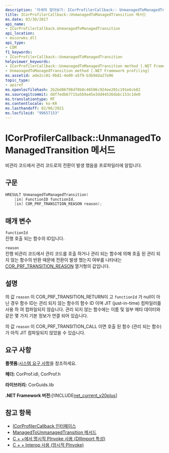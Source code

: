 ```yaml
---
description: '자세히 알아보기: ICorProfilerCallback:: UnmanagedToManagedTransition 메서드'
title: ICorProfilerCallback::UnmanagedToManagedTransition 메서드
ms.date: 03/30/2017
api_name:
- ICorProfilerCallback.UnmanagedToManagedTransition
api_location:
- mscorwks.dll
api_type:
- COM
f1_keywords:
- ICorProfilerCallback::UnmanagedToManagedTransition
helpviewer_keywords:
- ICorProfilerCallback::UnmanagedToManagedTransition method [.NET Framework profiling]
- UnmanagedToManagedTransition method [.NET Framework profiling]
ms.assetid: ade2cc01-9b81-4e09-a5f9-b3b9dda27e96
topic_type:
- apiref
ms.openlocfilehash: 2b2bd86798df8b8c46506c924ee201c191e6cb82
ms.sourcegitcommit: ddf7edb67715a5b9a45e3dd44536dabc153c1de0
ms.translationtype: MT
ms.contentlocale: ko-KR
ms.lasthandoff: 02/06/2021
ms.locfileid: "99657153"
---
```

# <a name="icorprofilercallbackunmanagedtomanagedtransition-method"></a>ICorProfilerCallback::UnmanagedToManagedTransition 메서드

비관리 코드에서 관리 코드로의 전환이 발생 했음을 프로파일러에 알립니다.  
  
## <a name="syntax"></a>구문  
  
```cpp  
HRESULT UnmanagedToManagedTransition(  
    [in] FunctionID functionId,  
    [in] COR_PRF_TRANSITION_REASON reason);  
```  
  
## <a name="parameters"></a>매개 변수  

 `functionId`  
 진행 호출 되는 함수의 ID입니다.  
  
 `reason`  
 진행 비관리 코드에서 관리 코드를 호출 하거나 관리 되는 함수에 의해 호출 된 관리 되지 않는 함수의 반환 때문에 전환이 발생 했는지 여부를 나타내는 [COR_PRF_TRANSITION_REASON](cor-prf-transition-reason-enumeration.md) 열거형의 값입니다.  
  
## <a name="remarks"></a>설명  

 의 값 `reason` 이 COR_PRF_TRANSITION_RETURN이 고 `functionId` 가 null이 아닌 경우 함수 ID는 관리 되지 않는 함수의 함수 ID 이며 JIT (just-in-time) 컴파일러를 사용 하 여 컴파일되지 않습니다. 관리 되지 않는 함수에는 이름 및 일부 메타 데이터와 같은 몇 가지 기본 정보가 연결 되어 있습니다.  
  
 의 값 `reason` 이 COR_PRF_TRANSITION_CALL 이면 호출 된 함수 (관리 되는 함수)가 아직 JIT 컴파일되지 않았을 수 있습니다.  
  
## <a name="requirements"></a>요구 사항  

 **플랫폼:**[시스템 요구 사항](../../get-started/system-requirements.md)을 참조하세요.  
  
 **헤더:** CorProf.idl, CorProf.h  
  
 **라이브러리:** CorGuids.lib  
  
 **.NET Framework 버전:**[!INCLUDE[net_current_v20plus](../../../../includes/net-current-v20plus-md.md)]  
  
## <a name="see-also"></a>참고 항목

- [ICorProfilerCallback 인터페이스](icorprofilercallback-interface.md)
- [ManagedToUnmanagedTransition 메서드](icorprofilercallback-managedtounmanagedtransition-method.md)
- [C + +에서 명시적 PInvoke 사용 (DllImport 특성)](/cpp/dotnet/using-explicit-pinvoke-in-cpp-dllimport-attribute)
- [C + + Interop 사용 (암시적 PInvoke)](/cpp/dotnet/using-cpp-interop-implicit-pinvoke)
